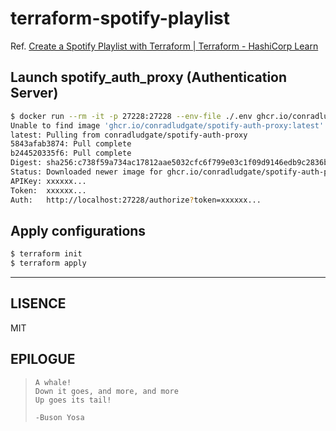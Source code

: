 # terraform-spotify-playlist
Ref. [Create a Spotify Playlist with Terraform | Terraform - HashiCorp Learn](https://learn.hashicorp.com/tutorials/terraform/spotify-playlist)

## Launch spotify_auth_proxy (Authentication Server)
```sh
$ docker run --rm -it -p 27228:27228 --env-file ./.env ghcr.io/conradludgate/spotify-auth-proxy
Unable to find image 'ghcr.io/conradludgate/spotify-auth-proxy:latest' locally
latest: Pulling from conradludgate/spotify-auth-proxy
5843afab3874: Pull complete
b244520335f6: Pull complete
Digest: sha256:c738f59a734ac17812aae5032cfc6f799e03c1f09d9146edb9c2836bc589f3dc
Status: Downloaded newer image for ghcr.io/conradludgate/spotify-auth-proxy:latest
APIKey: xxxxxx...
Token:  xxxxxx...
Auth:   http://localhost:27228/authorize?token=xxxxxx...
```

## Apply configurations
```sh
$ terraform init
$ terraform apply
```

---

## LISENCE
MIT

## EPILOGUE
>     A whale!
>     Down it goes, and more, and more
>     Up goes its tail!
>
>     -Buson Yosa
